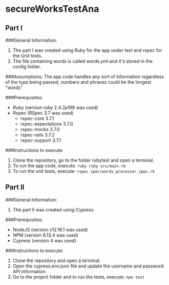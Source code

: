 # secureWorksTestAna

## Part I
###General Information:
1. The part I was created using Ruby for the app under test and rspec for the Unit tests.
2. The file containing words is called words.yml and it's stored in the config folder.

###Assumptions:
The app code handles any sort of information regardless of the type being passed, 
numbers and phrases could be the longest "words"

###Prerequisites:
- Ruby (version ruby 2.4.2p198 was used)
- Rspec (RSpec 3.7 was used)
  - rspec-core 3.7.1
  - rspec-expectations 3.7.0
  - rspec-mocks 3.7.0
  - rspec-rails 3.7.2
  - rspec-support 3.7.1

###Instructions to execute:
1. Clone the repository, go to the folder rubytest and open a terminal.
2. To run the app code, execute:
```ruby ruby src/main.rb```
3. To run the unit tests, execute:
```rspec spec/words_processor_spec.rb```

## Part II
###General Information:
1. The part II was created using Cypress.

###Prerequisites:
- NodeJS (version v12.16.1 was used)
- NPM (version 6.13.4 was used)
- Cypress (version 4 was used)

###Instructions to execute:
1. Clone the repository and open a terminal.
2. Open the cypress.env.json file and update the username and password API information.
2. Go to the project folder and to run the tests, execute:
```npm test```

